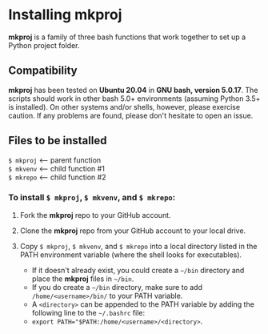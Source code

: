 # Installing mkproj  

**mkproj** is a family of three bash functions that work together to set up a Python project folder.

## Compatibility

**mkproj** has been tested on **Ubuntu 20.04** in **GNU bash, version 5.0.17**.
The scripts should work in other bash 5.0+ environments (assuming Python 3.5+ is installed). On other systems and/or shells, however, please exercise caution. If any problems are found, please don't hesitate to open an issue.

## Files to be installed  
`$ mkproj` <-- parent function  
`$ mkvenv` <-- child function #1  
`$ mkrepo` <-- child function #2  
  
### To install `$ mkproj`, `$ mkvenv`, and `$ mkrepo`:  

1) Fork the **mkproj** repo to your GitHub account.

2) Clone the **mkproj** repo from your GitHub account to your local drive.

3) Copy `$ mkproj`, `$ mkvenv`, and `$ mkrepo` into a local directory listed in the PATH environment variable (where the shell looks for executables).
   - If it doesn't already exist, you could create a `~/bin` directory and place the **mkproj** files in `~/bin`.  
   - If you do create a `~/bin` directory, make sure to add `/home/<username>/bin/` to your PATH variable.  
   - A `<directory>` can be appended to the PATH variable by adding the following line to the `~/.bashrc` file:  
   - `export PATH="$PATH:/home/<username>/<directory>`.
